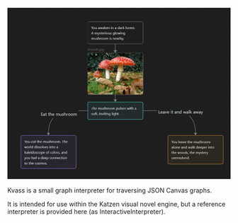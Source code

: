 ![](images/image.png)

Kvass is a small graph interpreter for traversing JSON Canvas graphs.

It is intended for use within the Katzen visual novel engine, but a reference interpreter is provided here (as InteractiveInterpreter).